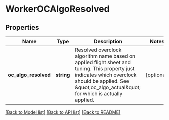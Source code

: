 # WorkerOCAlgoResolved

## Properties
Name | Type | Description | Notes
------------ | ------------- | ------------- | -------------
**oc_algo_resolved** | **string** | Resolved overclock algorithm name based on applied flight sheet and tuning. This property just indicates which overclock should be applied. See \&quot;oc_algo_actual\&quot; for which is actually applied. | [optional] 

[[Back to Model list]](../README.md#documentation-for-models) [[Back to API list]](../README.md#documentation-for-api-endpoints) [[Back to README]](../README.md)



